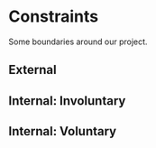 <!-- this template is for inspiration, feel free to change it however you like! -->

# Constraints

Some boundaries around our project.

## External

<!--
- Availability of existing data and resources 
- Time limitations in effect limit the depth, type and data collection methods
-->

## Internal: Involuntary

<!--
- Remote collaboration due to different time zones and external commitments 
- Technical knowledge and expertise level limiting scope 
-->

## Internal: Voluntary

<!--
- We limited our domain to email-based phishing attacks, excluding SMS, phone, or social media to keep the project scope focused and manageable.
- Codes will have to be approved by at least one other member before merger

-->
